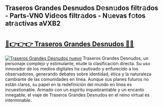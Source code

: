 ## Traseros Grandes Desnudos D𝚎sn𝚞dos filtr𝚊dos - Parts-VN0 Vid𝚎os filtr𝚊dos - N𝚞evas f𝚘tos atr𝚊ctivas aVXB2

# <h2><a href="http://mb8hmj2.tromn.icu/?c=Traseros+Grandes+Desnudos">🔗👉👉👉 Traseros Grandes Desnudos 🔗🔗</a></h2>

[![Traseros Grandes Desnudos nuevo](https://i.imgur.com/pEAQMta.gif)](http://mb8hmj2.tromn.icu/?c=Traseros+Grandes+Desnudos)
Traseros Grandes Desnudos, un personaje complejo y estimulante, elude la clasificación directa. Su uso innovador de los medios digitales ha cautivado y enfurecido a los observadores, generando debates sobre identidad, ética y la naturaleza cambiante de las comunidades en línea. Aunque sus planes futuros no están claros, su papel en la redefinición del mundo en línea es incuestionable. Armado con un espíritu inquebrantable y un encanto innegable, el viaje de Traseros Grandes Desnudos en el reino virtual es interminable.
